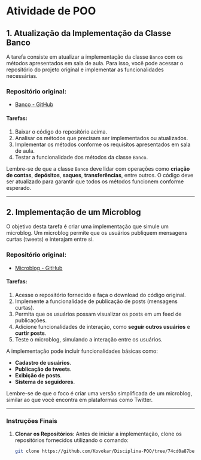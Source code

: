 # Atividade de POO

## 1. Atualização da Implementação da Classe Banco

A tarefa consiste em atualizar a implementação da classe `Banco` com os métodos apresentados em sala de aula. Para isso, você pode acessar o repositório do projeto original e implementar as funcionalidades necessárias.

### Repositório original:
- [Banco - GitHub](https://github.com/Kovokar/Disciplina-POO/tree/main/atvd6%20novo/Atvd_Banco)

#### Tarefas:
1. Baixar o código do repositório acima.
2. Analisar os métodos que precisam ser implementados ou atualizados.
3. Implementar os métodos conforme os requisitos apresentados em sala de aula.
4. Testar a funcionalidade dos métodos da classe `Banco`.

Lembre-se de que a classe `Banco` deve lidar com operações como **criação de contas**, **depósitos**, **saques**, **transferências**, entre outros. O código deve ser atualizado para garantir que todos os métodos funcionem conforme esperado.

---

## 2. Implementação de um Microblog

O objetivo desta tarefa é criar uma implementação que simule um microblog. Um microblog permite que os usuários publiquem mensagens curtas (tweets) e interajam entre si.

### Repositório original:
- [Microblog - GitHub](https://github.com/Kovokar/Disciplina-POO/tree/main/atvd6%20novo/Atvd_Blog)

#### Tarefas:
1. Acesse o repositório fornecido e faça o download do código original.
2. Implemente a funcionalidade de publicação de posts (mensagens curtas).
3. Permita que os usuários possam visualizar os posts em um feed de publicações.
4. Adicione funcionalidades de interação, como **seguir outros usuários** e **curtir posts**.
5. Teste o microblog, simulando a interação entre os usuários.

A implementação pode incluir funcionalidades básicas como:
- **Cadastro de usuários**.
- **Publicação de tweets**.
- **Exibição de posts**.
- **Sistema de seguidores**.

Lembre-se de que o foco é criar uma versão simplificada de um microblog, similar ao que você encontra em plataformas como Twitter.

---

### Instruções Finais

1. **Clonar os Repositórios**:
   Antes de iniciar a implementação, clone os repositórios fornecidos utilizando o comando:
   
   ```bash
   git clone https://github.com/Kovokar/Disciplina-POO/tree/74cd0a87be97eb8c7490fd108de5d3fcf7fdbef6/atvd6%20novo/Atvd_Blog
